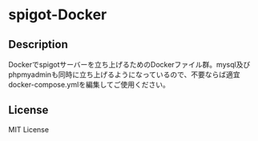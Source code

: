 # spigot-Docker

## Description

Dockerでspigotサーバーを立ち上げるためのDockerファイル群。mysql及びphpmyadminも同時に立ち上げるようになっているので、不要ならば適宜docker-compose.ymlを編集してご使用ください。

## License

MIT License
